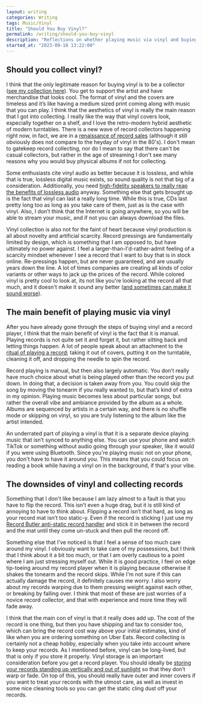```yaml
---
layout: writing
categories: Writing
tags: Music/Vinyl
title: "Should You Buy Vinyl?"
permalink: /writing/should-you-buy-vinyl
description: "Reflections on whether playing music via vinyl and buying/collecting vinyl is a worthwhile endeavor."
started_at: "2023-09-18 13:22:00"
---
```


## Should you collect vinyl?

I think that the only legitimate reason for buying vinyl is to be a collector ([see my collection here](https://www.discogs.com/user/reesd/collection)). You get to support the artist and have merchandise that looks cool. The format of vinyl and the covers are timeless and it’s like having a medium sized print coming along with music that you can play. I think that the aesthetics of vinyl is really the main reason that I got into collecting. I really like the way that vinyl covers look, especially together on a shelf, and I love the retro-modern hybrid aesthetic of modern turntables. There is a new wave of record collectors happening right now, in fact, we are in a [renaissance of record sales](https://www.statista.com/chart/7699/lp-sales-in-the-united-states/) (although it still obviously does not compare to the heyday of vinyl in the 80's). I don't mean to gatekeep record collecting, nor do I mean to say that there can't be casual collectors, but rather in the age of streaming I don't see many reasons why you would buy physical albums if not for collecting.

Some enthusiasts cite vinyl audio as better because it is lossless, and while that is true, lossless digital music exists, so sound quality is not that big of a consideration. Additionally, you need [high-fidelity speakers to really reap the benefits of lossless audio](https://www.makeuseof.com/what-equipment-do-you-need-to-enjoy-lossless-audio/) anyway. Something else that gets brought up is the fact that vinyl can last a really long time. While this is true, CDs last pretty long too as long as you take care of them, just as is the case with vinyl.  Also, I don’t think that the Internet is going anywhere, so you will be able to stream your music, and if not you can always download the files.

Vinyl collection is also not for the faint of heart because vinyl production is all about novelty and artificial scarcity. Record pressings are fundamentally limited by design, which is something that I am opposed to, but have ultimately no power against. I feel a larger-than-I'd-rather-admit feeling of a scarcity mindset whenever I see a record that I want to buy that is in stock online.  Re-pressings happen, but are never guaranteed, and are usually years down the line. A lot of times companies are creating all kinds of color variants or other ways to jack up the prices of the record. While colored vinyl is pretty cool to look at, its not like you're looking at the record all that much, and it doesn't make it sound any better ([and sometimes can make it sound worse](https://www.vinylchapters.com/do-colored-vinyl-records-sound-worse/)).

## The main benefit of playing music via vinyl

After you have already gone through the steps of buying vinyl and a record player, I think that the main benefit of vinyl is the fact that it is manual. Playing records is not quite set it and forget it, but rather sitting back and letting things happen. A lot of people speak about an attachment to the [ritual of playing a record](https://humanumreview.com/articles/the-ritual-of-vinyl); taking it out of covers, putting it on the turntable, cleaning it off, and dropping the needle to spin the record.

Record playing is manual, but then also largely automatic. You don’t really have much choice about what is being played other than the record you put down. In doing that, a decision is taken away from you. You could skip the song by moving the tonearm if you really wanted to, but that’s kind of extra in my opinion. Playing music becomes less about particular songs, but rather the overall vibe and ambiance provided by the album as a whole. Albums are sequenced by artists in a certain way, and there is no shuffle mode or skipping on vinyl, so you are truly listening to the album like the artist intended.

An underrated part of playing a vinyl is that it is a separate device playing music that isn’t synced to anything else. You can use your phone and watch TikTok or something without audio going through your speaker, like it would if you were using Bluetooth. Since you're playing music not on your phone, you don't have to have it around you. This means that you could focus on reading a book while having a vinyl on in the background, if that's your vibe.

## The downsides of vinyl and collecting records

Something that I don't like because I am lazy almost to a fault is that you have to flip the record. This isn’t even a huge drag, but it is still kind of annoying to have to think about. Flipping a record isn’t that hard, as long as your record mat isn’t too static-y. Even if the record is sticking I just use my [Record Butler anti-static record handler](https://www.amazon.com/Cleaner-Handler-Cradles-Eliminating-Touching/dp/B01N4PW61E) and stick it in between the record and the mat until they come un-stuck and then pull the record off.

Something else that I've noticed is that I feel a sense of too much care around my vinyl. I obviously want to take care of my possessions, but I think that I think about it a bit too much, or that I am overly cautious to a point where I am just stressing myself out. While it is good practice, I feel on edge tip-toeing around my record player when it is playing because otherwise it shakes the tonearm and the record skips. While I'm not sure if this can actually damage the record, it definitely causes me worry. I also worry about my records warping due to them pressing weight against each other, or breaking by falling over. I think that most of these are just worries of a novice record collector, and that with experience and more time they will fade away.

I think that the main con of vinyl is that it really does add up. The cost of the record is one thing, but then you have shipping and tax to consider too, which can bring the record cost way above your initial estimates, kind of like when you are ordering something on Uber Eats. Record collecting is certainly not a cheap hobby, especially when you take into account where to keep your records. As I mentioned before, vinyl can be long-lived, but that is only if you store it properly. Vinyl storage is an important consideration before you get a record player. You should ideally be [storing your records standing up vertically and out of sunlight](https://thesoundofvinyl.us/blogs/vinyl-101/how-to-store-vinyl-records) so that they don’t warp or fade. On top of this, you should really have outer and inner covers if you want to treat your records with the utmost care, as well as invest in some nice cleaning tools so you can get the static cling dust off your records.